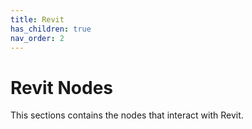 ```yaml
---
title: Revit
has_children: true
nav_order: 2
---
```


# Revit Nodes

This sections contains the nodes that interact with Revit.

